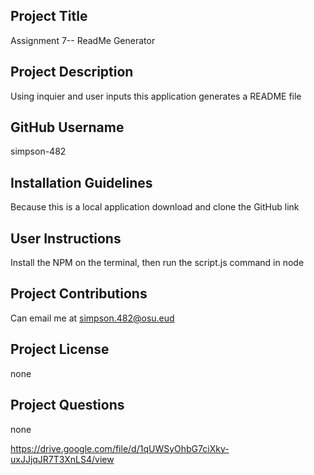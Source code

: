 
## Project Title 
Assignment 7-- ReadMe Generator
## Project Description 
Using inquier and user inputs this application generates a README file
## GitHub Username 
simpson-482
## Installation Guidelines 
Because this is a local application download and clone the GitHub link
## User Instructions 
Install the NPM on the terminal, then run the script.js command in node
## Project Contributions 
Can email me at simpson.482@osu.eud
## Project License 
none
## Project Questions
none

https://drive.google.com/file/d/1qUWSyOhbG7ciXky-uxJJjqJR7T3XnLS4/view